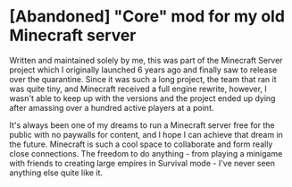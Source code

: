 # [Abandoned] "Core" mod for my old Minecraft server
 
Written and maintained solely by me, this was part of the Minecraft Server project which I originally launched 6 years ago and finally saw to release over the quarantine. Since it was such a long project, the team that ran it was quite tiny, and Minecraft received a full engine rewrite, however, I wasn't able to keep up with the versions and the project ended up dying after amassing over a hundred active players at a point.

It's always been one of my dreams to run a Minecraft server free for the public with no paywalls for content, and I hope I can achieve that dream in the future. Minecraft is such a cool space to collaborate and form really close connections. The freedom to do anything - from playing a minigame with friends to creating large empires in Survival mode - I've never seen anything else quite like it.
